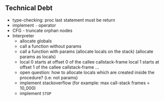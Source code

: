 ## Technical Debt
* type-checking: proc last statement must be return
* implement `-` operator
* CFG - truncate orphan nodes
* Interpreter
  * allocate globals
  * call a function without params
  * call a function with params (allocate locals on the stack)
    (allocate params as locals)
  * local 0 starts at offset 0 of the callee callstack-frame
    local 1 starts at offset 1 of the callee callstack-frame
    ...
  * open question: how to allocate locals which are created inside the procedure? (i.e: not params)
  * implement stackoverflow (for example: max call-stack frames = 10_000)
  * implement `STOP`
